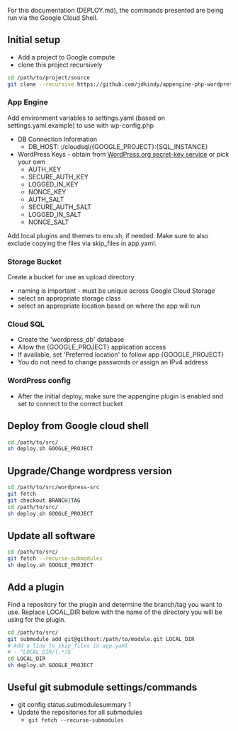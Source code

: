 For this documentation (DEPLOY.md), the commands presented are being run via the Google Cloud Shell.

## Initial setup

* Add a project to Google compute
* clone this project recursively

```bash
cd /path/to/project/source
git clone --recursive https://github.com/jdkindy/appengine-php-wordpress-starter-project.git [LOCAL_DIR]
```

### App Engine

Add environment variables to settings.yaml (based on settings.yaml.example) to use with wp-config.php

* DB Connection Information
  * DB_HOST: :/cloudsql/{GOOGLE_PROJECT}:{SQL_INSTANCE}
* WordPress Keys - obtain from [WordPress.org secret-key service](https://api.wordpress.org/secret-key/1.1/salt/ "WordPress.org secret-key service") or pick your own
  * AUTH_KEY
  * SECURE_AUTH_KEY
  * LOGGED_IN_KEY
  * NONCE_KEY
  * AUTH_SALT
  * SECURE_AUTH_SALT
  * LOGGED_IN_SALT
  * NONCE_SALT

Add local plugins and themes to env.sh, if needed.  Make sure to also exclude copying the files via skip_files in app.yaml.

### Storage Bucket

Create a bucket for use as upload directory
* naming is important - must be unique across Google Cloud Storage
* select an appropriate storage class
* select an appropriate location based on where the app will run

### Cloud SQL

* Create the 'wordpress_db' database
* Allow the {GOOGLE_PROJECT} application access
* If available, set 'Preferred location' to follow app {GOOGLE_PROJECT}
* You do not need to change passwords or assign an IPv4 address

### WordPress config

* After the initial deploy, make sure the appengine plugin is enabled and set to connect to the correct bucket

## Deploy from Google cloud shell

```bash
cd /path/to/src/
sh deploy.sh GOOGLE_PROJECT
```
  
## Upgrade/Change wordpress version

```bash
cd /path/to/src/wordpress-src
git fetch
git checkout BRANCH|TAG
cd /path/to/src/
sh deploy.sh GOOGLE_PROJECT
```

## Update all software

```bash
cd /path/to/src/
git fetch --recurse-submodules
sh deploy.sh GOOGLE_PROJECT
```

## Add a plugin

Find a repository for the plugin and determine the branch/tag you want to use. Replace LOCAL_DIR below with the name of the directory you will be using for the plugin.

```bash
cd /path/to/src/
git submodule add git@githost:/path/to/module.git LOCAL_DIR
# Add a line to skip_files in app.yaml
# - ^LOCAL_DIR/(.*)$
cd LOCAL_DIR
sh deploy.sh GOOGLE_PROJECT
```

## Useful git submodule settings/commands

* git config status.submodulesummary 1
* Update the repositories for all submodules
  * `git fetch --recurse-submodules`
